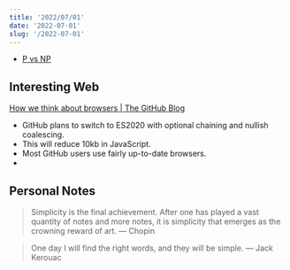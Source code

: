 ```yaml
---
title: '2022/07/01'
date: '2022-07-01'
slug: '/2022-07-01'
---
```


- [P vs NP](../Notes/P%20vs%20NP.md)

## Interesting Web

[How we think about browsers | The GitHub Blog](https://github.blog/2022-06-10-how-we-think-about-browsers/)
- GitHub plans to switch to ES2020 with optional chaining and nullish coalescing.
- This will reduce 10kb in JavaScript.
- Most GitHub users use fairly up-to-date browsers.
- 

## Personal Notes
> Simplicity is the final achievement. After one has played a vast quantity of notes and more notes, it is simplicity that emerges as the crowning reward of art. — Chopin

> One day I will find the right words, and they will be simple. — Jack Kerouac